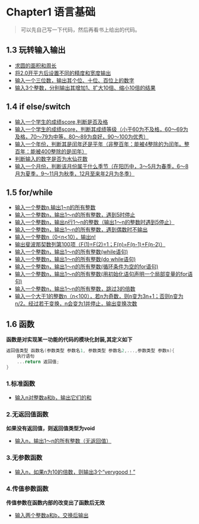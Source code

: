 # Chapter1  语言基础
> 可以先自己写一下代码，然后再看书上给出的代码。
## 1.3 玩转输入输出
- [求圆的面积和周长](01.cpp)
- [将2.0开平方后设置不同的精度和宽度输出](02.cpp)
- [输入一个三位数，输出其个位、十位、百位上的数字](03.cpp)
- [输入3个整数，分别输出其增加1、扩大10倍、缩小10倍的结果](04.cpp)
## 1.4 if else/switch
- [输入一个学生的成绩score,判断是否及格](05.cpp)
- [输入一个学生的成绩score，判断其成绩等级（小于60为不及格，60～69为及格，70～79为中等，80～89为良好，90～100为优秀）](06.cpp)
- [输入一个年份，判断其是闰年还是平年（非整百年：能被4整除的为闰年。整百年：能被400整除的是闰年）](07.cpp)
- [判断输入的数字是否为水仙花数](08.cpp)
- [输入一个月份，判断该月份属于什么季节（在阳历中，3～5月为春季，6～8月为夏季，9～11月为秋季，12月至来年2月为冬季）](09.cpp)
## 1.5 for/while
- [输入一个整数n,输出1~n的所有整数](10.cpp)
- [输入一个整数n，输出1～n的所有整数，遇到5时停止](11.cpp)
- [输入一个整数n，输出n行1～n的整数（输出1～n的整数时遇到5停止）](12.cpp)
- [输入一个整数n，输出1～n的所有整数，遇到偶数时不输出](13.cpp)
- [输入一个整数n（0<n<10），输出n!](14.cpp)
- [输出斐波那契数列第100项（F(1)=F(2)=1；F(n)=F(n-1)+F(n-2)）](15.cpp)
- [输入一个整数n，输出1～n的所有整数(while语句)](16.cpp)
- [输入一个整数n，输出1～n的所有整数(do while语句)](17.cpp)
- [输入一个整数n，输出1～n的所有整数(循环条件为空的for语句)](18.cpp)
- [输入一个整数n，输出1～n的所有整数(用初始化语句声明一个局部变量的for语句)](19.cpp)
- [输入一个整数n，输出1～n的所有整数，跳过3的倍数](20.cpp)
- [输入一个大于1的整数n（n<100），若n为奇数，则n变为3n+1；否则n变为n/2。经过若干变换，n会变为1并停止，输出变换次数](21.cpp)
## 1.6 函数
**函数是对实现某一功能的代码的模块化封装,其定义如下**
```c++
返回值类型 函数名(参数类型 参数名1, 参数类型 参数名2,...,参数类型 参数n){
    执行语句
    ...return 返回值;
}
```

### 1.标准函数
- [输入n对整数a和b，输出它们的和](22.cpp)
### 2.无返回值函数
**如果没有返回值，则返回值类型为void**
- [输入n，输出1～n的所有整数（无返回值）](23.cpp)
### 3.无参数函数
- [输入n，如果n为10的倍数，则输出3个“verygood！”](24.cpp)
### 4.传值参数函数
**传值参数在函数内部的改变出了函数后无效**
- [输入两个整数a和b，交换后输出](25.cpp)